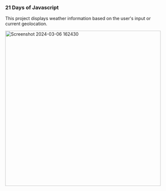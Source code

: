 ### 21 Days of Javascript

This project displays weather information based on the user's input or current geolocation.

<img width="494" alt="Screenshot 2024-03-06 162430" src="https://github.com/NikolaVekic/21-days-of-javascript/assets/55920607/411c82d1-6e02-43ea-a653-417548581a69">

